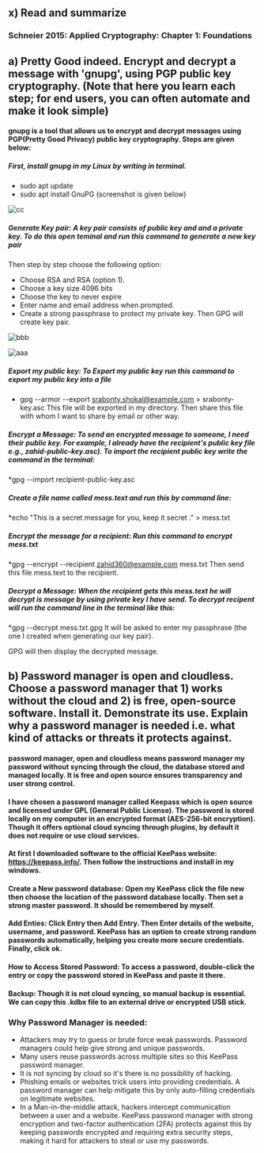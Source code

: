 ## x) Read and summarize 
### Schneier 2015: Applied Cryptography: Chapter 1: Foundations


## a) Pretty Good indeed. Encrypt and decrypt a message with 'gnupg', using PGP public key cryptography. (Note that here you learn each step; for end users, you can often automate and make it look simple)

#### gnupg is  a tool that allows us to encrypt and decrypt messages using PGP(Pretty Good Privacy) public key cryptography. Steps are given below: 
##### First, install gnupg in my Linux by writing in terminal. 
* sudo apt update
* sudo apt install GnuPG (screenshot is given below)
  
![cc](https://github.com/user-attachments/assets/26eaf51e-1702-4d85-84ad-5359d22b4e4e)


##### Generate Key pair: A key pair consists of public key and and a private key. To do this open teminal and run this command to generate a new key pair 
   Then step by step choose the following option:
   * Choose RSA and RSA (option 1).
   * Choose a key size 4096 bits
   * Choose the key to never expire
   * Enter name and email address when prompted.
   * Create a strong passphrase to protect my private key.
     Then GPG will create  key pair.

![bbb](https://github.com/user-attachments/assets/24498468-9700-4629-95e4-85e09ab21ba5)

![aaa](https://github.com/user-attachments/assets/bb5be5fd-3d10-49c3-be1a-a02420da4876)

##### Export my public key: To Export my public key run this command to export my public key into a file
 * gpg --armor --export srabonty.shokal@example.com > srabonty-key.asc
 This file will be exported in my directory. Then share this file with whom I want to share by email or other way.

##### Encrypt a Message: To send an encrypted message to someone, I need their public key. For example, I  already have the recipient's public key file e.g., zahid-public-key.asc). To import the recipient public key write the command in the terminal: 
*gpg --import recipient-public-key.asc
  
##### Create a file name called mess.text and run this by command line: 
*echo "This is a secret message for you, keep it secret ." > mess.txt

##### Encrypt the message for a recipient: Run this command to encrypt mess.txt 
*gpg --encrypt --recipient zahid360@example.com mess.txt
Then send this file mess.text to the recipient. 

##### Decrypt a Message: When the recipient gets this mess.text he will decrypt is message by using private key I have send. To decrypt recipent will run the command line in the terminal like this: 
*gpg --decrypt mess.txt.gpg
It will  be asked to enter my passphrase (the one I created when generating our key pair).

GPG will then display the decrypted message.



## b) Password manager is open and cloudless. Choose a password manager that 1) works without the cloud and 2) is free, open-source software. Install it. Demonstrate its use. Explain why a password manager is needed i.e. what kind of attacks or threats it protects against.

#### password manager, open and cloudless means password manager my password without syncing through the cloud, the database stored and managed locally. It is free and open source ensures transparency and user strong control. 

#### I have chosen a password manager called Keepass which is open source and licensed under GPL (General Public License). The password is stored locally on my computer in an encrypted format (AES-256-bit encryption). Though it offers optional cloud syncing through plugins, by default it does not require or use cloud services.

#### At first I downloaded software to the official KeePass website: https://keepass.info/. Then follow the instructions and install in my windows. 

#### Create a New password database: Open my KeePass click the file  new then choose the location of the password database locally. Then set a strong master password. It should be remembered by myself. 

#### Add Enties: Click Entry  then Add Entry. Then Enter details of the website, username, and password. KeePass has an option to create strong random passwords automatically, helping you create more secure credentials. Finally, click ok.

#### How to Access Stored Password: To access a password, double-click the entry or copy the password stored in KeePass and paste it there. 

#### Backup: Though it is not cloud syncing, so manual backup is essential. We can copy this .kdbx file to an external drive or encrypted USB stick.

### Why Password Manager is needed: 
* Attackers may try to guess or brute force weak passwords. Password managers could help give strong and unique passwords.
* Many users reuse passwords across multiple sites so this KeePass password manager.
* It is not syncing by cloud so it's there is no possibility of hacking.
* Phishing emails or websites trick users into providing credentials. A password manager can help mitigate this by only auto-filling credentials on legitimate websites.
* In a Man-in-the-middle attack, hackers intercept communication between a user and a website. KeePass password manager with strong encryption and two-factor authentication (2FA) protects against this by keeping passwords encrypted and requiring extra security steps, making it hard for attackers to steal or use my passwords.

